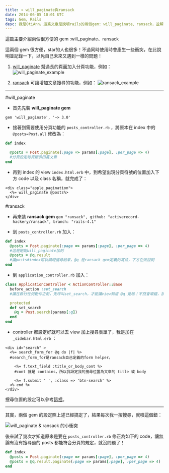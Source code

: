 ```yaml
---
title: » will_paginate與ransack
date: 2014-06-05 10:01 UTC
tags: Gem, Rails
desc: 我是OtiAnn，這篇文章是說明rails的兩個gem: will_paginate、ransack，並解決兩個在分頁設定上會互相衝突的地方。
---
```


這篇主要介紹兩個很方便的 gem :will_paginate、ransack

這兩個 gem 很方便，star的人也很多！不過同時使用時會產生一些衝突，在此說明並記錄一下，以免自己未來又遇到一樣的問題！

1. [will_paginate](https://github.com/mislav/will_paginate) 幫過長的頁面加入分頁功能，例如：
    ![will_paginate_example](http://user-image.logdown.io/user/7443/blog/7374/post/203033/Pv1IQSiTfqMcwcz7kONg_%E8%9E%A2%E5%B9%95%E5%BF%AB%E7%85%A7%202014-06-06%2015.15.46.png)

2. [ransack](https://github.com/activerecord-hackery/ransack) 可讓增加文章搜尋的功能，例如：
    ![ransack_example](http://user-image.logdown.io/user/7443/blog/7374/post/203033/Q2kkwC5HSisAXkbI3gzQ_%E8%9E%A2%E5%B9%95%E5%BF%AB%E7%85%A7%202014-06-06%2015.24.53.png)

---


#will_paginate

* 首先先裝 **will_paginate gem**

`gem 'will_paginate', '~> 3.0'`

* 接著到需要使用分頁功能的 `posts_controller.rb` ，將原本在 index 中的 `@posts=Post.all` 修改為：

~~~ruby
def index

  @posts = Post.paginate(:page => params[:page], :per_page => 4)
  #分頁設定每頁顯示四篇文章
end
~~~

* 再到 index 的 view `index.html.erb` 中，到希望出現分頁符號的位置加入下方 code 以及 class 名稱，就完成了：

~~~erb
<div class="apple_pagination">
  <%= will_paginate @posts%>
</div>
~~~


#ransack

* 再來裝 **ransack gem**
`gem "ransack", github: "activerecord-hackery/ransack", branch: "rails-4.1"`

* 到 `posts_controller.rb` 加入：

~~~ruby
def index
  @posts = Post.paginate(:page => params[:page], :per_page => 4)
  #這是剛剛will_paginate加的
  @posts = @q.result
  #讓posts#index可以顯現搜尋結果，@q 是ransack gem定義的寫法，下方在做說明
end
~~~

* 到 `application_controller.rb` 加入：

~~~ruby
class ApplicationController < ActionController::Base
  before_action :set_search
  #讓在執行任何動作之前，先呼叫set_search，才能讓view知道 @q 是啥！不然會噴錯，說他找不到ransack！

  protected
  def set_search
    @q = Post.search(params[:q])
  end
end
~~~

* controller 都設定好就可以去 view 加上搜尋表單了，我是加在 `_sidebar.html.erb` ：

~~~erb
<div id="search" >
  <%= search_form_for @q do |f| %>
  #search_form_for是ransack自己定義的form helper。

    <%= f.text_field :title_or_body_cont %>
    #cont 就是 contains，所以我設定我的搜尋位置為文章的 title 或 body

    <%= f.submit ' ', :class => 'btn-search' %>
  <% end %>
</div>
~~~

搜尋位置的設定可以參考[這裡](https://github.com/activerecord-hackery/ransack/blob/master/lib/ransack/constants.rb)。

---

其實，兩個 gem 的設定照上述已經搞定了，結果每次我一按搜尋，就噴這個錯：

![will_paginate & ransack 的小衝突](http://user-image.logdown.io/user/7443/blog/7374/post/203033/RUyEV8a0ROyKx9g7pYyx_%E8%9E%A2%E5%B9%95%E5%BF%AB%E7%85%A7%202014-06-06%2018.10.08.png)

後來試了幾次才知道原來是要在 `posts_controller.rb` 修正為如下的 code，讓無論有沒有搜尋過的 posts 都能符合分頁的規定，就沒問題了！

~~~ruby
def index
  @posts = Post.paginate(:page => params[:page], :per_page => 4)
  @posts = @q.result.paginate(:page => params[:page], :per_page => 4)
end
~~~
